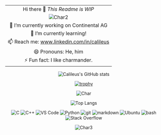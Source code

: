 <!--
**Calileus/Calileus** is a ✨ _special_ ✨ repository because its `README.md` (this file) appears on your GitHub profile.

- 👯 I’m looking to collaborate on ...
- 🤔 I’m looking for help with ...
- 💬 Ask me about ...

https://docs.github.com/es/get-started/writing-on-github/working-with-advanced-formatting/organizing-information-with-tables

https://simpleicons.org/

![Char2](https://static.wikia.nocookie.net/pokeone/images/a/a1/004Charmander.gif/revision/latest?cb=20211128041035)

-->

<div align="center">

| |
|:---:|
| Hi there 👋 _This Readme is WIP_ |
|  ![Char2](https://i.pinimg.com/originals/a5/5f/19/a55f195a08583688a4676575c5d9332f.gif) |
| 🔭 I’m currently working on Continental AG |
| 🌱 I’m currently learning! |
| 📫 Reach me: www.linkedin.com/in/calileus |
| 😄 Pronouns: He, him |
| ⚡ Fun fact: I like charmander. |


</div>

<div align="center">

  ![Calileus's GitHub stats](https://github-readme-stats.vercel.app/api?username=calileus&count_private=true&show_icons=true&include_all_commits=true&hide_border=flase&hide_title=flase&theme=gotham)

  [![trophy](https://github-profile-trophy.vercel.app/?username=calileus&theme=matrix&rank=S,AAA,AA,A,B,C&column=4)](https://github.com/ryo-ma/github-profile-trophy)
<!-- [![trophy](https://github-profile-trophy.vercel.app/?username=Calileus&theme=kimbie_dark&margin-w=15)](https://github.com/ryo-ma/github-profile-trophy) -->

  ![Char](https://media.tenor.com/b87Ur_ijFF0AAAAj/char.gif)

  ![Top Langs](https://github-readme-stats.vercel.app/api/top-langs/?username=calileus&theme=gotham&layout=compact&hide=javascript,html,jupyter%20notebook&langs_count=8)
<!-- [![Top Langs](https://github-readme-stats.vercel.app/api/top-langs/?username=calileus&theme=tokyonight&layout=compact&hide_border=true)](https://github.com/anuraghazra/github-readme-stats) -->  

  <img alt="C" src="https://img.shields.io/badge/-C-00599C?style=for-the-badge&logo=c&logoColor=white" />
  <img alt="C++" src="https://img.shields.io/badge/-C%2B%2B-00599C?style=for-the-badge&logo=cplusplus&logoColor=white" />
  <img alt="VS Code" src="https://img.shields.io/badge/-VS%20Code-0078d7?style=for-the-badge&logo=visual-studio-code&logoColor=white" />
  <img alt="Python" src="https://img.shields.io/badge/-Python-45b8d8?style=for-the-badge&logo=python&logoColor=white" />
  <img alt="git" src="https://img.shields.io/badge/-Git-F05032?style=for-the-badge&logo=git&logoColor=white" />
  <img alt="markdown" src="https://img.shields.io/badge/-Markdown-000000?style=for-the-badge&logo=markdown&logoColor=white" />
  <img alt="Ubuntu" src="https://img.shields.io/badge/-Ubuntu-F05032?style=for-the-badge&logo=ubuntu&logoColor=white" />
  <img alt="bash" src="https://img.shields.io/badge/-Bash-000000?style=for-the-badge&logo=gnu-bash&logoColor=white" />
  <img alt="Stack Overflow" src="https://img.shields.io/badge/-Stack%20Overflow-FE7A16?style=for-the-badge&logo=stack-overflow&logoColor=white" />

  ![Char3](https://pixeljoint.com/files/icons/full/charmander31.gif)
  
  
</div>
